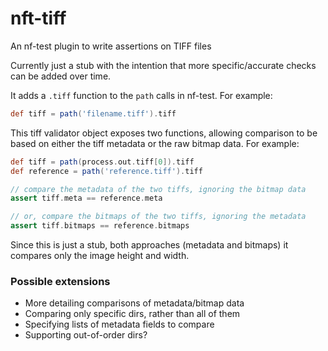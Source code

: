 # nft-tiff

An nf-test plugin to write assertions on TIFF files

Currently just a stub with the intention that more specific/accurate checks can be added over time.

It adds a `.tiff` function to the `path` calls in nf-test. For example:
```groovy
def tiff = path('filename.tiff').tiff
```

This tiff validator object exposes two functions, allowing comparison to be based on either the tiff 
metadata or the raw bitmap data. For example:
```groovy
def tiff = path(process.out.tiff[0]).tiff
def reference = path('reference.tiff').tiff

// compare the metadata of the two tiffs, ignoring the bitmap data
assert tiff.meta == reference.meta

// or, compare the bitmaps of the two tiffs, ignoring the metadata
assert tiff.bitmaps == reference.bitmaps
```

Since this is just a stub, both approaches (metadata and bitmaps) it compares only the image height and width.

### Possible extensions

- More detailing comparisons of metadata/bitmap data
- Comparing only specific dirs, rather than all of them
- Specifying lists of metadata fields to compare
- Supporting out-of-order dirs?
